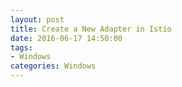 ```yaml
---
layout: post
title: Create a New Adapter in Istio
date: 2016-06-17 14:50:00
tags:
- Windows
categories: Windows
---
```




